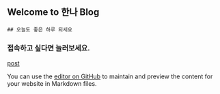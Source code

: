 ## Welcome to 한나 Blog

```한나의 블로그
## 오늘도 좋은 하루 되세요
```
### 접속하고 싶다면 눌러보세요. 
[post](/LeeHannaa.github.io/_posts/post.md)

You can use the [editor on GitHub](https://github.com/LeeHannaa/LeeHannaa.github.io/edit/main/README.md) to maintain and preview the content for your website in Markdown files.
